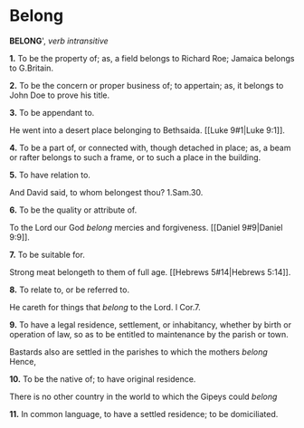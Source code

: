 # Belong

**BELONG**', _verb intransitive_

**1.** To be the property of; as, a field belongs to Richard Roe; Jamaica belongs to G.Britain.

**2.** To be the concern or proper business of; to appertain; as, it belongs to John Doe to prove his title.

**3.** To be appendant to.

He went into a desert place belonging to Bethsaida. [[Luke 9#1|Luke 9:1]].

**4.** To be a part of, or connected with, though detached in place; as, a beam or rafter belongs to such a frame, or to such a place in the building.

**5.** To have relation to.

And David said, to whom belongest thou? 1.Sam.30.

**6.** To be the quality or attribute of.

To the Lord our God _belong_ mercies and forgiveness. [[Daniel 9#9|Daniel 9:9]].

**7.** To be suitable for.

Strong meat belongeth to them of full age. [[Hebrews 5#14|Hebrews 5:14]].

**8.** To relate to, or be referred to.

He careth for things that _belong_ to the Lord. l Cor.7.

**9.** To have a legal residence, settlement, or inhabitancy, whether by birth or operation of law, so as to be entitled to maintenance by the parish or town.

Bastards also are settled in the parishes to which the mothers _belong_ Hence,

**10.** To be the native of; to have original residence.

There is no other country in the world to which the Gipeys could _belong_

**11.** In common language, to have a settled residence; to be domiciliated.